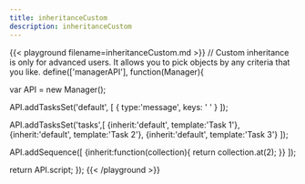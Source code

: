 ```yaml
---
title: inheritanceCustom
description: inheritanceCustom
---
```


{{< playground filename=inheritanceCustom.md >}}
// Custom inheritance is only for advanced users. It allows you to pick objects by any criteria that you like.
define(['managerAPI'], function(Manager){

  var API = new Manager();

  API.addTasksSet('default', [
  	{
  		type:'message',
  		keys: ' '
  	}
  ]);

  API.addTasksSet('tasks',[
    {inherit:'default', template:'Task 1'},
    {inherit:'default', template:'Task 2'},
    {inherit:'default', template:'Task 3'}
  ]);

  API.addSequence([
    {inherit:function(collection){
        return collection.at(2);
    }}
  ]);

  return API.script;
});
{{< /playground >}}
